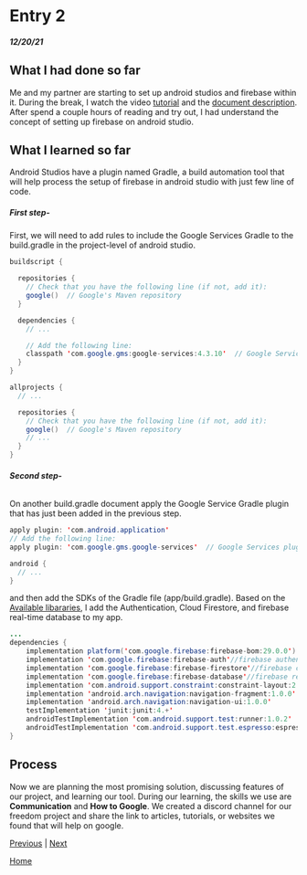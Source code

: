 # Entry 2
##### 12/20/21

## What I had done so far

  Me and my partner are starting to set up android studios and firebase within it. During the break, I watch the video [tutorial](https://www.youtube.com/watch?v=dRYnm_k3w1w) and the [document description](https://firebase.google.com/docs/android/setup). After spend a couple hours of reading and try out, I had understand the concept of setting up firebase on android studio.
    
## What I learned so far

  Android Studios have a plugin named Gradle, a build automation tool that will help process the setup of firebase in android studio with just few line of code.
  
##### **First step-**
  First, we will need to add rules to include the Google Services Gradle to the build.gradle in the project-level of android studio. 
```Java
buildscript {

  repositories {
    // Check that you have the following line (if not, add it):
    google()  // Google's Maven repository
  }

  dependencies {
    // ...

    // Add the following line:
    classpath 'com.google.gms:google-services:4.3.10'  // Google Services plugin
  }
}

allprojects {
  // ...

  repositories {
    // Check that you have the following line (if not, add it):
    google()  // Google's Maven repository
    // ...
  }
}
```

###### **Second step-**
  On another build.gradle document apply the Google Service Gradle plugin that has just been added in the previous step.
  
```Java
apply plugin: 'com.android.application'
// Add the following line:
apply plugin: 'com.google.gms.google-services'  // Google Services plugin

android {
  // ...
}
```
  and then add the SDKs of the Gradle file (app/build.gradle). Based on the [Available libararies](https://firebase.google.com/docs/android/setup#available-libraries), I add the Authentication, Cloud Firestore, and firebase real-time database to my app.
  
```Java
...
dependencies {
    implementation platform('com.google.firebase:firebase-bom:29.0.0') //Automatically update existing firebase components
    implementation 'com.google.firebase:firebase-auth'//firebase authentication
    implementation 'com.google.firebase:firebase-firestore'//firebase cloud firestore
    implementation 'com.google.firebase:firebase-database'//firebase realtime database
    implementation 'com.android.support.constraint:constraint-layout:2.0.4'
    implementation 'android.arch.navigation:navigation-fragment:1.0.0'
    implementation 'android.arch.navigation:navigation-ui:1.0.0'
    testImplementation 'junit:junit:4.+'
    androidTestImplementation 'com.android.support.test:runner:1.0.2'
    androidTestImplementation 'com.android.support.test.espresso:espresso-core:3.0.2'
}
```

## Process
  Now we are planning the most promising solution, discussing features of our project, and learning our tool. During our learning, the skills we use are **Communication** and **How to Google**. We created a discord channel for our freedom project and share the link to articles, tutorials, or websites we found that will help on google.


[Previous](entry01.md) | [Next](entry03.md)

[Home](../README.md)